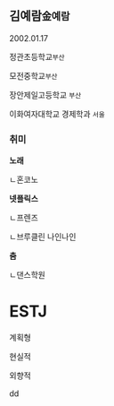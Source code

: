 ## 김예람`金예람`

2002.01.17 

정관초등학교`부산`

모전중학교`부산`

장안제일고등학교 `부산`

이화여자대학교 경제학과 `서울`

### 취미

**노래**

ㄴ혼코노

**넷플릭스**

ㄴ프렌즈

ㄴ브루클린 나인나인

**춤**

ㄴ댄스학원


# ESTJ

계획형

현실적

외향적

dd
